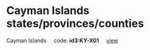 # Cayman Islands states/provinces/counties
Cayman Islands&nbsp;&nbsp;&nbsp;&nbsp;&nbsp;code: **id3:KY-X01**&nbsp;&nbsp;&nbsp;&nbsp;&nbsp;[view](../export/geojson/medium/id3/ky/x01.geojson)&nbsp;&nbsp;&nbsp;&nbsp;&nbsp;

